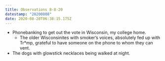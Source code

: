 ```yaml
---
title: Observations 8-8-20
datestamp: "20200808"
date: 2020-08-28T06:38:15.175Z
---
```

- Phonebanking to get out the vote in Wisconsin, my college home.
	- The older Wisconsinites with smoker’s voices, absolutely fed up with Tr\*mp, grateful to have someone on the phone to whom they can vent.
- The dogs with glowstick necklaces being walked at night.